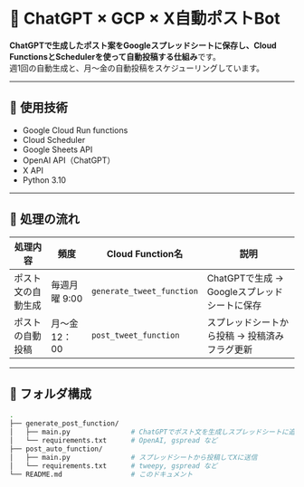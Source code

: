 # 🐤 ChatGPT × GCP × X自動ポストBot

**ChatGPTで生成したポスト案をGoogleスプレッドシートに保存し、Cloud FunctionsとSchedulerを使って自動投稿する仕組み**です。  
週1回の自動生成と、月～金の自動投稿をスケジューリングしています。

---

## 🔧 使用技術

- Google Cloud Run functions
- Cloud Scheduler
- Google Sheets API
- OpenAI API（ChatGPT）
- X API
- Python 3.10

---

## 🔁 処理の流れ

| 処理内容          | 頻度         | Cloud Function名           　| 説明                                       |
|-------------------|--------------|-----------------------------|-------------------------------------------|
| ポスト文の自動生成 | 毎週月曜 9:00 | `generate_tweet_function`   | ChatGPTで生成 → Googleスプレッドシートに保存 |
| ポストの自動投稿   | 月～金 12：00 | `post_tweet_function`       | スプレッドシートから投稿 → 投稿済みフラグ更新 |

---

## 📂 フォルダ構成

```bash
.
├── generate_post_function/
│   ├── main.py               # ChatGPTでポスト文を生成しスプレッドシートに追加
│   └── requirements.txt      # OpenAI, gspread など
├── post_auto_function/
│   ├── main.py               # スプレッドシートから投稿してXに送信
│   └── requirements.txt      # tweepy, gspread など
└── README.md                 # このドキュメント
